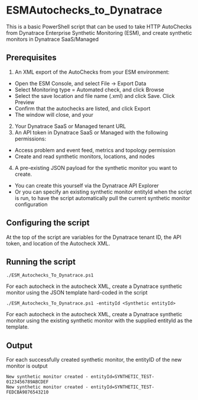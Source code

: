 # ESMAutochecks_to_Dynatrace

This is a basic PowerShell script that can be used to take HTTP AutoChecks from Dynatrace Enterprise Synthetic Monitoring (ESM), and create synthetic monitors in Dynatrace SaaS/Managed

## Prerequisites
1. An XML export of the AutoChecks from your ESM environment:
  * Open the ESM Console, and select File -> Export Data
  * Select Monitoring type = Automated check, and click Browse
  * Select the save location and file name (.xml) and click Save. Click Preview
  * Confirm that the autochecks are listed, and click Export
  * The window will close, and your
2. Your Dynatrace SaaS or Managed tenant URL
3. An API token in Dynatrace SaaS or Managed with the following permissions:
  * Access problem and event feed, metrics and topology permission
  * Create and read synthetic monitors, locations, and nodes
4. A pre-existing JSON payload for the synthetic monitor you want to create.
  * You can create this yourself via the Dynatrace API Explorer
  * Or you can specify an existing synthetic monitor entityId when the script is run, to have the script automatically pull the current synthetic monitor configuration
  
## Configuring the script
At the top of the script are variables for the Dynatrace tenant ID, the API token, and location of the Autocheck XML.

## Running the script

```./ESM_Autochecks_To_Dynatrace.ps1```

For each autocheck in the autocheck XML, create a Dynatrace synthetic monitor using the JSON template hard-coded in the script

```./ESM_Autochecks_To_Dynatrace.ps1 -entityId <Synthetic entityId>```

For each autocheck in the autocheck XML, create a Dynatrace synthetic monitor using the existing synthetic monitor with the supplied entityId as the template.

## Output
For each successfully created synthetic monitor, the entityID of the new monitor is output
```
New synthetic monitor created - entityId=SYNTHETIC_TEST-0123456789ABCDEF
New synthetic monitor created - entityId=SYNTHETIC_TEST-FEDCBA9876543210
```
